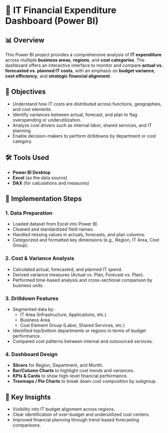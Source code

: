 # 💼 IT Financial Expenditure Dashboard (Power BI)

## 📊 Overview

This Power BI project provides a comprehensive analysis of **IT expenditure** across multiple **business areas**, **regions**, and **cost categories**. The dashboard offers an interactive interface to monitor and compare **actual vs. forecasted vs. planned IT costs**, with an emphasis on **budget variance**, **cost efficiency**, and **strategic financial alignment**.

## 🎯 Objectives

- Understand how IT costs are distributed across functions, geographies, and cost elements.
- Identify variances between actual, forecast, and plan to flag overspending or underutilization.
- Analyze cost drivers such as internal labor, shared services, and IT planning.
- Enable decision-makers to perform drilldowns by department or cost category.

## 🛠️ Tools Used

- **Power BI Desktop**
- **Excel** (as the data source)
- **DAX** (for calculations and measures)

## 🧩 Implementation Steps

### 1. Data Preparation

- Loaded dataset from Excel into Power BI.
- Cleaned and standardized field names.
- Handled missing values in actuals, forecasts, and plan columns.
- Categorized and formatted key dimensions (e.g., Region, IT Area, Cost Group).

### 2. Cost & Variance Analysis

- Calculated actual, forecasted, and planned IT spend.
- Derived variance measures (Actual vs. Plan, Forecast vs. Plan).
- Performed time-based analysis and cross-sectional comparison by business units.

### 3. Drilldown Features

- Segmented data by:
  - IT Area (Infrastructure, Applications, etc.)
  - Business Area
  - Cost Element Group (Labor, Shared Services, etc.)
- Identified top/bottom departments or regions in terms of budget performance.
- Compared cost patterns between internal and outsourced services.

### 4. Dashboard Design

- **Slicers** for Region, Department, and Month.
- **Bar/Column Charts** to highlight cost trends and variances.
- **KPIs & Cards** to show high-level financial performance.
- **Treemaps / Pie Charts** to break down cost composition by subgroup.

## 🚀 Key Insights

- Visibility into IT budget alignment across regions.
- Clear identification of over-budget and underutilized cost centers.
- Improved financial planning through trend-based forecasting comparisons.
